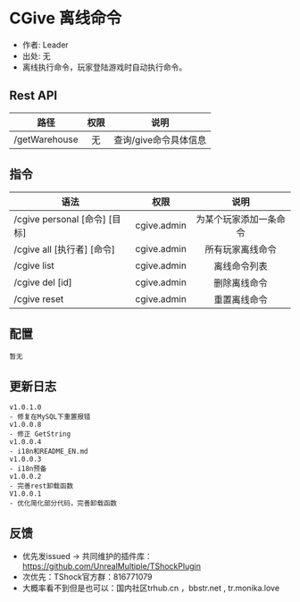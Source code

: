 # CGive 离线命令

- 作者: Leader
- 出处: 无
- 离线执行命令，玩家登陆游戏时自动执行命令。



## Rest API

| 路径            | 权限 |      说明       |
|---------------|:--:|:-------------:|
| /getWarehouse | 无  | 查询/give命令具体信息 |

## 指令

| 语法                        |     权限      |     说明      |
|---------------------------|:-----------:|:-----------:|
| /cgive personal [命令] [目标] | cgive.admin | 为某个玩家添加一条命令 |
| /cgive all [执行者] [命令]     | cgive.admin |  所有玩家离线命令   |
| /cgive list               | cgive.admin |   离线命令列表    |
| /cgive del [id]           | cgive.admin |   删除离线命令    |
| /cgive reset              | cgive.admin |   重置离线命令    |

## 配置

```json5
暂无
```

## 更新日志

```
v1.0.1.0
- 修复在MySQL下重置报错
v1.0.0.8
- 修正 GetString
v1.0.0.4
- i18n和README_EN.md
v1.0.0.3
- i18n预备
v1.0.0.2
- 完善rest卸载函数
V1.0.0.1
- 优化简化部分代码，完善卸载函数
```

## 反馈
- 优先发issued -> 共同维护的插件库：https://github.com/UnrealMultiple/TShockPlugin
- 次优先：TShock官方群：816771079
- 大概率看不到但是也可以：国内社区trhub.cn ，bbstr.net , tr.monika.love